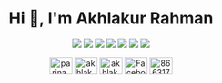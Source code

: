 <h1 align="center">Hi 👋, I'm Akhlakur Rahman</h1>

<p align="center">
<img src="https://img.shields.io/badge/Python-FFD43B?style=for-the-badge&logo=python&logoColor=blue">
<img src="https://img.shields.io/badge/Dart-0175C2?style=for-the-badge&logo=dart&logoColor=white">
<img src="https://img.shields.io/badge/Flutter-02569B?style=for-the-badge&logo=flutter&logoColor=white">
<img src="https://img.shields.io/badge/firebase-ffca28?style=for-the-badge&logo=firebase&logoColor=black">
<img src="https://img.shields.io/badge/Visual_Studio_Code-0078D4?style=for-the-badge&logo=visual%20studio%20code&logoColor=white">
<img src="https://img.shields.io/badge/PyCharm-000000.svg?&style=for-the-badge&logo=PyCharm&logoColor=white"> 
<img src="https://img.shields.io/badge/Colab-F9AB00?style=for-the-badge&logo=googlecolab&color=525252">
</p>

<p align="center">
<a href="https://codeforces.com/profile/parina_bhai" target="blank"><img align="center" src="https://raw.githubusercontent.com/rahuldkjain/github-profile-readme-generator/master/src/images/icons/Social/codeforces.svg" alt="parina_bhai" height="30" width="40" /></a>
<a href="https://www.leetcode.com/akhlak_ur" target="blank"><img align="center" src="https://raw.githubusercontent.com/rahuldkjain/github-profile-readme-generator/master/src/images/icons/Social/leet-code.svg" alt="akhlak_ur" height="30" width="40" /></a>
<a href="https://instagram.com/akhlak.ur" target="blank"><img align="center" src="https://raw.githubusercontent.com/rahuldkjain/github-profile-readme-generator/master/src/images/icons/Social/instagram.svg" alt="akhlak.ur" height="30" width="40" /></a>
<a href="https://www.facebook.com/akhlakur.rahman.5283?mibextid=ZbWKwL" target="blank"><img align="center" src="https://raw.githubusercontent.com/rahuldkjain/github-profile-readme-generator/master/src/images/icons/Social/facebook.svg" alt="Facebook_logor" height="30" width="40" /></a>
<a href="https://discordapp.com/users/akhlakur" target="blank"><img align="center" src="https://raw.githubusercontent.com/rahuldkjain/github-profile-readme-generator/master/src/images/icons/Social/discord.svg" alt="866317377624604683" height="30" width="40" /></a>
</p>


